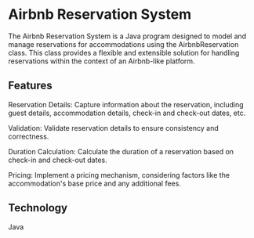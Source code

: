 # Airbnb Reservation System

The Airbnb Reservation System is a Java program designed to model and manage reservations for accommodations using the AirbnbReservation class. This class provides a flexible and extensible solution for handling reservations within the context of an Airbnb-like platform.

## Features

Reservation Details: Capture information about the reservation, including guest details, accommodation details, check-in and check-out dates, etc.

Validation: Validate reservation details to ensure consistency and correctness.

Duration Calculation: Calculate the duration of a reservation based on check-in and check-out dates.

Pricing: Implement a pricing mechanism, considering factors like the accommodation's base price and any additional fees.

## Technology

Java 